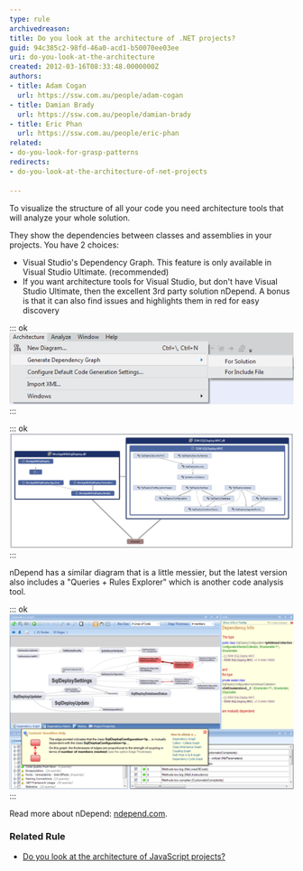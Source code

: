 ```yaml
---
type: rule
archivedreason: 
title: Do you look at the architecture of .NET projects?
guid: 94c385c2-98fd-46a0-acd1-b50070ee03ee
uri: do-you-look-at-the-architecture
created: 2012-03-16T08:33:48.0000000Z
authors:
- title: Adam Cogan
  url: https://ssw.com.au/people/adam-cogan
- title: Damian Brady
  url: https://ssw.com.au/people/damian-brady
- title: Eric Phan
  url: https://ssw.com.au/people/eric-phan
related:
- do-you-look-for-grasp-patterns
redirects:
- do-you-look-at-the-architecture-of-net-projects

---
```


To visualize the structure of all your code you need architecture tools that will analyze your whole solution.

They show the dependencies between classes and assemblies in your projects. You have 2 choices:

* Visual Studio's Dependency Graph. This feature is only available in Visual Studio Ultimate. (recommended)
* If you want architecture tools for Visual Studio, but don't have Visual Studio Ultimate, then the excellent 3rd party solution nDepend. A bonus is that it can also find issues and highlights them in red for easy discovery


<!--endintro-->


::: ok  
![Figure: Visual Studio lets you generate a dependency graph for your solution](ArchitectureToolsVS11.png)  
:::


::: ok  
![Figure: The dependency graph in Visual Studio shows you some interesting information about how projects relate to each other](DependencyDiagramInVS11.png)  
:::

nDepend has a similar diagram that is a little messier, but the latest version also includes a "Queries + Rules Explorer" which is another code analysis tool.


::: ok  
![Figure: nDepend Dependency Graph. Issues are highlighted in red for easy discovery](nDependDependencyGraph.png)  
:::

Read more about nDepend: [ndepend.com](http://www.ndepend.com/).

### Related Rule


* [Do you look at the architecture of JavaScript projects?](/look-at-the-architecture-of-javascript-projects)
